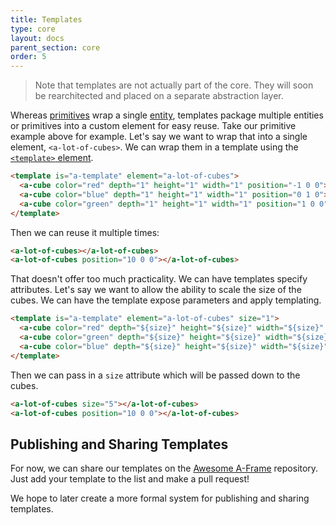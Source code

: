 ```yaml
---
title: Templates
type: core
layout: docs
parent_section: core
order: 5
---
```


> Note that templates are not actually part of the core. They will soon be rearchitected and placed on a separate abstraction layer.

Whereas [primitives](../primitives/) wrap a single [entity](entity.html), templates package multiple entities or primitives into a custom element for easy reuse. Take our primitive example above for example. Let's say we want to wrap that into a single element, `<a-lot-of-cubes>`. We can wrap them in a template using the [`<template>` element](https://developer.mozilla.org/en-US/docs/Web/HTML/Element/template).

```html
<template is="a-template" element="a-lot-of-cubes">
  <a-cube color="red" depth="1" height="1" width="1" position="-1 0 0"></a-cube>
  <a-cube color="blue" depth="1" height="1" width="1" position="0 1 0"></a-cube>
  <a-cube color="green" depth="1" height="1" width="1" position="1 0 0"></a-cube>
</template>
```

Then we can reuse it multiple times:

```html
<a-lot-of-cubes></a-lot-of-cubes>
<a-lot-of-cubes position="10 0 0"></a-lot-of-cubes>
```

That doesn't offer too much practicality. We can have templates specify attributes. Let's say we want to allow the ability to scale the size of the cubes. We can have the template expose parameters and apply templating.

```html
<template is="a-template" element="a-lot-of-cubes" size="1">
  <a-cube color="red" depth="${size}" height="${size}" width="${size}" position="-${size} 0 0"></a-cube>
  <a-cube color="green" depth="${size}" height="${size}" width="${size}" position="-${size} 0 0"></a-cube>
  <a-cube color="blue" depth="${size}" height="${size}" width="${size}" position="-${size} 0 0"></a-cube>
</template>
```

Then we can pass in a `size` attribute which will be passed down to the cubes.

```html
<a-lot-of-cubes size="5"></a-lot-of-cubes>
<a-lot-of-cubes position="10 0 0"></a-lot-of-cubes>
```

## Publishing and Sharing Templates

For now, we can share our templates on the [Awesome A-Frame](https://github.com/aframevr/awesome-aframe) repository. Just add your template to the list and make a pull request!

We hope to later create a more formal system for publishing and sharing templates.
